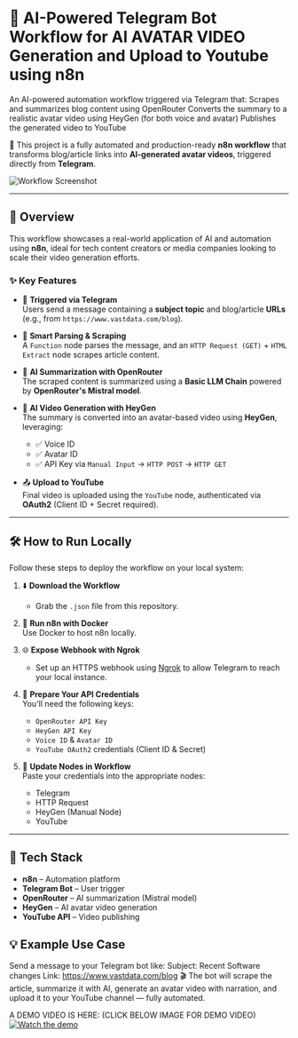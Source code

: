 
# 🤖 AI-Powered Telegram Bot Workflow for AI AVATAR VIDEO Generation and Upload to Youtube using n8n
An AI-powered automation workflow triggered via Telegram that:  Scrapes and summarizes blog content using OpenRouter  Converts the summary to a realistic avatar video using HeyGen (for both voice and avatar)   Publishes the generated video to YouTube

🚀 This project is a fully automated and production-ready **n8n workflow** that transforms blog/article links into **AI-generated avatar videos**, triggered directly from **Telegram**.

![Workflow Screenshot](https://github.com/urstruly-bunny/AI-Powered-Telegram-Workflow/blob/main/WORKFLOW%20IMAGE.png)

---

## 🧠 Overview

This workflow showcases a real-world application of AI and automation using **n8n**, ideal for tech content creators or media companies looking to scale their video generation efforts.

### ✨ Key Features

- 📩 **Triggered via Telegram**  
  Users send a message containing a **subject topic** and blog/article **URLs** (e.g., from `https://www.vastdata.com/blog`).

- 🔄 **Smart Parsing & Scraping**  
  A `Function` node parses the message, and an `HTTP Request (GET)` + `HTML Extract` node scrapes article content.

- 🤖 **AI Summarization with OpenRouter**  
  The scraped content is summarized using a **Basic LLM Chain** powered by **OpenRouter's Mistral model**.

- 🎤 **AI Video Generation with HeyGen**  
  The summary is converted into an avatar-based video using **HeyGen**, leveraging:
  - ✅ Voice ID
  - ✅ Avatar ID
  - ✅ API Key via `Manual Input` → `HTTP POST` → `HTTP GET`

- 📤 **Upload to YouTube**  
  Final video is uploaded using the `YouTube` node, authenticated via **OAuth2** (Client ID + Secret required).

---

## 🛠️ How to Run Locally

Follow these steps to deploy the workflow on your local system:

1. ⬇️ **Download the Workflow**  
   - Grab the `.json` file from this repository.

2. 🐳 **Run n8n with Docker**  
   Use Docker to host n8n locally.

3. 🌐 **Expose Webhook with Ngrok**  
   - Set up an HTTPS webhook using [Ngrok](https://ngrok.com/) to allow Telegram to reach your local instance.

4. 🔐 **Prepare Your API Credentials**  
   You'll need the following keys:
   - `OpenRouter API Key`
   - `HeyGen API Key`
   - `Voice ID` & `Avatar ID`
   - `YouTube OAuth2` credentials (Client ID & Secret)

5. 🧩 **Update Nodes in Workflow**  
   Paste your credentials into the appropriate nodes:
   - Telegram
   - HTTP Request
   - HeyGen (Manual Node)
   - YouTube

---
## 🧩 Tech Stack

- **n8n** – Automation platform
- **Telegram Bot** – User trigger
- **OpenRouter** – AI summarization (Mistral model)
- **HeyGen** – AI avatar video generation
- **YouTube API** – Video publishing

## 💡 Example Use Case

Send a message to your Telegram bot like:
Subject: Recent Software changes
Link: https://www.vastdata.com/blog
🎬 The bot will scrape the article, summarize it with AI, generate an avatar video with narration, and upload it to your YouTube channel — fully automated.

A DEMO VIDEO IS HERE:   (CLICK BELOW IMAGE FOR DEMO VIDEO)
[![Watch the demo](https://github.com/urstruly-bunny/AI-Powered-Telegram-Workflow/blob/main/WORKFLOW%20IMAGE.png)](https://www.youtube.com/watch?v=HAkPWTS_E8E)


